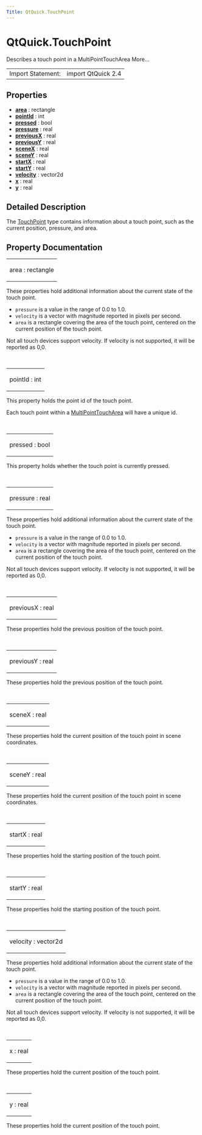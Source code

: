 ```yaml
---
Title: QtQuick.TouchPoint
---
```


# QtQuick.TouchPoint

<span class="subtitle"></span>
<!-- $$$TouchPoint-brief -->
<p>Describes a touch point in a MultiPointTouchArea More...</p>
<!-- @@@TouchPoint -->
<table class="alignedsummary">
<tr><td class="memItemLeft rightAlign topAlign"> Import Statement:</td><td class="memItemRight bottomAlign"> import QtQuick 2.4</td></tr></table><ul>
</ul>
<h2 id="properties">Properties</h2>
<ul>
<li class="fn"><b><b><a href="#area-prop">area</a></b></b> : rectangle</li>
<li class="fn"><b><b><a href="#pointId-prop">pointId</a></b></b> : int</li>
<li class="fn"><b><b><a href="#pressed-prop">pressed</a></b></b> : bool</li>
<li class="fn"><b><b><a href="#pressure-prop">pressure</a></b></b> : real</li>
<li class="fn"><b><b><a href="#previousX-prop">previousX</a></b></b> : real</li>
<li class="fn"><b><b><a href="#previousY-prop">previousY</a></b></b> : real</li>
<li class="fn"><b><b><a href="#sceneX-prop">sceneX</a></b></b> : real</li>
<li class="fn"><b><b><a href="#sceneY-prop">sceneY</a></b></b> : real</li>
<li class="fn"><b><b><a href="#startX-prop">startX</a></b></b> : real</li>
<li class="fn"><b><b><a href="#startY-prop">startY</a></b></b> : real</li>
<li class="fn"><b><b><a href="#velocity-prop">velocity</a></b></b> : vector2d</li>
<li class="fn"><b><b><a href="#x-prop">x</a></b></b> : real</li>
<li class="fn"><b><b><a href="#y-prop">y</a></b></b> : real</li>
</ul>
<!-- $$$TouchPoint-description -->
<h2 id="details">Detailed Description</h2>
</p>
<p>The <a href="index.html">TouchPoint</a> type contains information about a touch point, such as the current position, pressure, and area.</p>
<!-- @@@TouchPoint -->
<h2>Property Documentation</h2>
<!-- $$$area -->
<table class="qmlname"><tr valign="top" id="area-prop"><td class="tblQmlPropNode"><p><span class="name">area</span> : <span class="type">rectangle</span></p></td></tr></table><p>These properties hold additional information about the current state of the touch point.</p>
<ul>
<li><code>pressure</code> is a value in the range of 0.0 to 1.0&#x2e;</li>
<li><code>velocity</code> is a vector with magnitude reported in pixels per second.</li>
<li><code>area</code> is a rectangle covering the area of the touch point, centered on the current position of the touch point.</li>
</ul>
<p>Not all touch devices support velocity. If velocity is not supported, it will be reported as 0,0.</p>
<!-- @@@area -->
<br/>
<!-- $$$pointId -->
<table class="qmlname"><tr valign="top" id="pointId-prop"><td class="tblQmlPropNode"><p><span class="name">pointId</span> : <span class="type">int</span></p></td></tr></table><p>This property holds the point id of the touch point.</p>
<p>Each touch point within a <a href="QtQuick.MultiPointTouchArea.md">MultiPointTouchArea</a> will have a unique id.</p>
<!-- @@@pointId -->
<br/>
<!-- $$$pressed -->
<table class="qmlname"><tr valign="top" id="pressed-prop"><td class="tblQmlPropNode"><p><span class="name">pressed</span> : <span class="type">bool</span></p></td></tr></table><p>This property holds whether the touch point is currently pressed.</p>
<!-- @@@pressed -->
<br/>
<!-- $$$pressure -->
<table class="qmlname"><tr valign="top" id="pressure-prop"><td class="tblQmlPropNode"><p><span class="name">pressure</span> : <span class="type">real</span></p></td></tr></table><p>These properties hold additional information about the current state of the touch point.</p>
<ul>
<li><code>pressure</code> is a value in the range of 0.0 to 1.0&#x2e;</li>
<li><code>velocity</code> is a vector with magnitude reported in pixels per second.</li>
<li><code>area</code> is a rectangle covering the area of the touch point, centered on the current position of the touch point.</li>
</ul>
<p>Not all touch devices support velocity. If velocity is not supported, it will be reported as 0,0.</p>
<!-- @@@pressure -->
<br/>
<!-- $$$previousX -->
<table class="qmlname"><tr valign="top" id="previousX-prop"><td class="tblQmlPropNode"><p><span class="name">previousX</span> : <span class="type">real</span></p></td></tr></table><p>These properties hold the previous position of the touch point.</p>
<!-- @@@previousX -->
<br/>
<!-- $$$previousY -->
<table class="qmlname"><tr valign="top" id="previousY-prop"><td class="tblQmlPropNode"><p><span class="name">previousY</span> : <span class="type">real</span></p></td></tr></table><p>These properties hold the previous position of the touch point.</p>
<!-- @@@previousY -->
<br/>
<!-- $$$sceneX -->
<table class="qmlname"><tr valign="top" id="sceneX-prop"><td class="tblQmlPropNode"><p><span class="name">sceneX</span> : <span class="type">real</span></p></td></tr></table><p>These properties hold the current position of the touch point in scene coordinates.</p>
<!-- @@@sceneX -->
<br/>
<!-- $$$sceneY -->
<table class="qmlname"><tr valign="top" id="sceneY-prop"><td class="tblQmlPropNode"><p><span class="name">sceneY</span> : <span class="type">real</span></p></td></tr></table><p>These properties hold the current position of the touch point in scene coordinates.</p>
<!-- @@@sceneY -->
<br/>
<!-- $$$startX -->
<table class="qmlname"><tr valign="top" id="startX-prop"><td class="tblQmlPropNode"><p><span class="name">startX</span> : <span class="type">real</span></p></td></tr></table><p>These properties hold the starting position of the touch point.</p>
<!-- @@@startX -->
<br/>
<!-- $$$startY -->
<table class="qmlname"><tr valign="top" id="startY-prop"><td class="tblQmlPropNode"><p><span class="name">startY</span> : <span class="type">real</span></p></td></tr></table><p>These properties hold the starting position of the touch point.</p>
<!-- @@@startY -->
<br/>
<!-- $$$velocity -->
<table class="qmlname"><tr valign="top" id="velocity-prop"><td class="tblQmlPropNode"><p><span class="name">velocity</span> : <span class="type">vector2d</span></p></td></tr></table><p>These properties hold additional information about the current state of the touch point.</p>
<ul>
<li><code>pressure</code> is a value in the range of 0.0 to 1.0&#x2e;</li>
<li><code>velocity</code> is a vector with magnitude reported in pixels per second.</li>
<li><code>area</code> is a rectangle covering the area of the touch point, centered on the current position of the touch point.</li>
</ul>
<p>Not all touch devices support velocity. If velocity is not supported, it will be reported as 0,0.</p>
<!-- @@@velocity -->
<br/>
<!-- $$$x -->
<table class="qmlname"><tr valign="top" id="x-prop"><td class="tblQmlPropNode"><p><span class="name">x</span> : <span class="type">real</span></p></td></tr></table><p>These properties hold the current position of the touch point.</p>
<!-- @@@x -->
<br/>
<!-- $$$y -->
<table class="qmlname"><tr valign="top" id="y-prop"><td class="tblQmlPropNode"><p><span class="name">y</span> : <span class="type">real</span></p></td></tr></table><p>These properties hold the current position of the touch point.</p>
<!-- @@@y -->
<br/>
